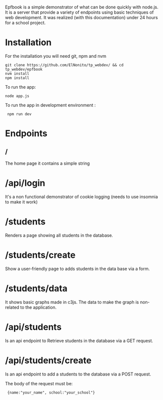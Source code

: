 Epfbook is a simple demonstrator of what can be done quickly with node.js. It is a server that provide a variety of endpoints using basic techniques  of web development. It was realized (with this documentation) under 24 hours for a school project.   

# Installation

For the installation you will need git, npm and nvm

```git clone <your-
git clone https://github.com/ElNonito/tp_webdev/ && cd tp_webdev/epfbook
nvm install
npm install
```

To run the app:

```node app.js```

To run the app in development environment :

``` npm run dev```



# Endpoints  

## / 

The home page it contains a simple string

# /api/login

It's a non functional demonstrator of cookie logging (needs to use insomnia to make it work)

# /students

Renders a page showing all students in the database.

# /students/create

Show a user-friendly page to adds students in the data base via a form.

# /students/data

It shows basic graphs made in c3js. The data to make the graph is non-related to the application.

# /api/students

Is an api endpoint to Retrieve students in the database via a GET request.

# /api/students/create 

Is an api endpoint to add a students to the database via a POST request.

The body of the request must be:

``` {name:"your_name", school:"your_school"}```

